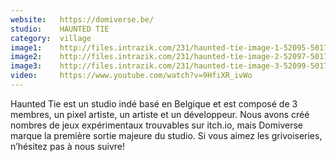 ```yaml
---
website:   https://domiverse.be/
studio:    HAUNTED TIE
category:  village
image1:    http://files.intrazik.com/231/haunted-tie-image-1-52095-5017-20180409-105934.jpg
image2:    http://files.intrazik.com/231/haunted-tie-image-2-52097-5017-20180409-105935.png
image3:    http://files.intrazik.com/231/haunted-tie-image-3-52099-5017-20180409-105935.png
video:     https://www.youtube.com/watch?v=9HfiXR_ivWo
---
```


Haunted Tie est un studio indé basé en Belgique et est composé de 3 membres, un pixel artiste, un artiste et un développeur. Nous avons créé nombres de jeux expérimentaux trouvables sur itch.io, mais Domiverse marque la première sortie majeure du studio. Si vous aimez les grivoiseries, n’hésitez pas à nous suivre!
